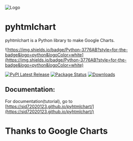 ![Logo](https://sid72020123.github.io/pyhtmlchart/logo.svg) 
# pyhtmlchart
pyhtmlchart is a Python library to make Google Charts.

![https://img.shields.io/badge/Python-3776AB?style=for-the-badge&logo=python&logoColor=white](https://img.shields.io/badge/Python-3776AB?style=for-the-badge&logo=python&logoColor=white)

[![PyPI Latest Release](https://img.shields.io/pypi/v/pyhtmlchart.svg)](https://pypi.org/project/pyhtmlchart/)
[![Package Status](https://img.shields.io/pypi/status/pyhtmlchart.svg)](https://pypi.org/project/pyhtmlchart/)
[![Downloads](https://static.pepy.tech/personalized-badge/pyhtmlchart?period=total&units=international_system&left_color=black&right_color=orange&left_text=Downloads)](https://pepy.tech/project/pyhtmlchart)
## Documentation:
For documentation(tutorial), go to [https://sid72020123.github.io/pyhtmlchart/](https://sid72020123.github.io/pyhtmlchart/)
# Thanks to Google Charts
